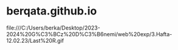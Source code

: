 # berqata.github.io
file:///C:/Users/berka/Desktop/2023-2024%20G%C3%BCz%20D%C3%B6nemi/web%20exp/3.Hafta-12.02.23/Last%20R.gif
